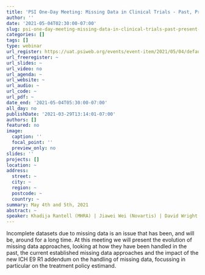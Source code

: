 ```yaml
---
title: 'PSI One-Day Meeting: Missing Data in Clinical Trials - Past, Present and Future'
author: ''
date: '2021-05-04T02:30:00-07:00'
slug: psi-one-day-meeting-missing-data-in-clinical-trials-past-present-and-future
categories: []
tags: []
type: webinar
url_register: https://uat.psiweb.org/events/event-item/2021/05/04/default-calendar/psi-one-day-meeting-missing-data-in-clinical-trials---past-present-and-future
url_freeregister: ~
url_slides: ~
url_video: no
url_agenda: ~
url_website: ~
url_audio: ~
url_code: ~
url_pdf: ~
date_end: '2021-05-04T05:30:00-07:00'
all_day: no
publishDate: '2021-03-29T13:14:01-07:00'
authors: []
featured: no
image:
  caption: ''
  focal_point: ''
  preview_only: no
slides: ''
projects: []
location: ~
address:
  street: ~
  city: ~
  region: ~
  postcode: ~
  country: ~
summary: May 4th and 5th, 2021
abstract: ~
speaker: Khadija Rantell (MHRA) | Jiawei Wei (Novartis) | David Wright (AstraZeneca) | Bohdana Ratitch (Bayer) | Sylvia Li (IQVIA) | Michael O’Kelly (IQVIA) | Daniel Bratton (GSK) | James Bell (Elderbrook solutions GmbH)
---
```

<!--more-->
Incomplete datasets due to missing data is an issue that has been, and will be, around for a long time. At this meeting we will present the evolution of missing data approaches, looking at how they have been handled in the past, the current established missing data approaches and the impact of the new ICH E9 R1 addendum on the handling of missing data, focussing in particular on the treatment policy estimand.